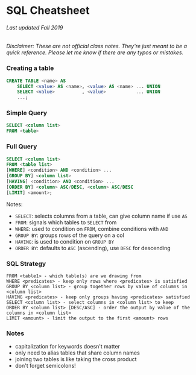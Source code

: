 # SQL Cheatsheet
###### Last updated Fall 2019

_Disclaimer: These are not official class notes. They're just meant to be a quick reference. Please let me know if there are any typos or mistakes._

### Creating a table

```sql
CREATE TABLE <name> AS
    SELECT <value> AS <name>, <value> AS <name> ... UNION
    SELECT <value>          , <value>           ... UNION
    ...;
```

### Simple Query

```sql
SELECT <column list>
FROM <table>
```

### Full Query
```sql
SELECT <column list>
FROM <table list>
[WHERE] <condition> AND <condition> ...
[GROUP BY] <column list>
[HAVING] <condition> AND <condition> ...
[ORDER BY] <column> ASC/DESC, <column> ASC/DESC
[LIMIT] <amount>;
```
Notes: 

- `SELECT`: selects columns from a table, can give column name if use `AS`
- `FROM`: signals which tables to `SELECT` from
- `WHERE`: used to condition on `FROM`, combine conditions with `AND`
- `GROUP BY`: groups rows of the query on a col
- `HAVING`: is used to condition on `GROUP BY`
- `ORDER BY`: defaults to `ASC` (ascending), use `DESC` for descending


### SQL Strategy

```
FROM <table1> - which table(s) are we drawing from
WHERE <predicates> - keep only rows where <predicates> is satisfied
GROUP BY <column list> - group together rows by value of columns in <column list>
HAVING <predicates> - keep only groups having <predicates> satisfied
SELECT <column list> - select columns in <column list> to keep
ORDER BY <column list> [DESC/ASC] - order the output by value of the columns in <column list>
LIMIT <amount> - limit the output to the first <amount> rows
```

### Notes

- capitalization for keywords doesn't matter
- only need to alias tables that share column names
- joining two tables is like taking the cross product
- don't forget semicolons!

